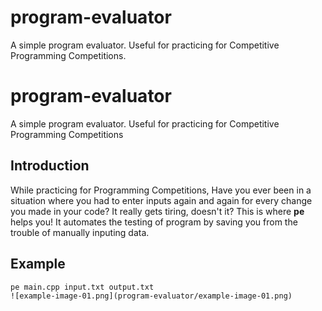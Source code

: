 # program-evaluator
A simple program evaluator. Useful for practicing for Competitive Programming Competitions.

# program-evaluator
A simple program evaluator. Useful for practicing for Competitive Programming Competitions

## Introduction
While practicing for Programming Competitions, Have you ever been in a situation where you had to enter inputs again and again for every change you made in your code? It really gets tiring, doesn't it? This is where **pe** helps you! It automates the testing of program by saving you from the trouble of manually inputing data.

## Example

```
pe main.cpp input.txt output.txt
![example-image-01.png](program-evaluator/example-image-01.png)


